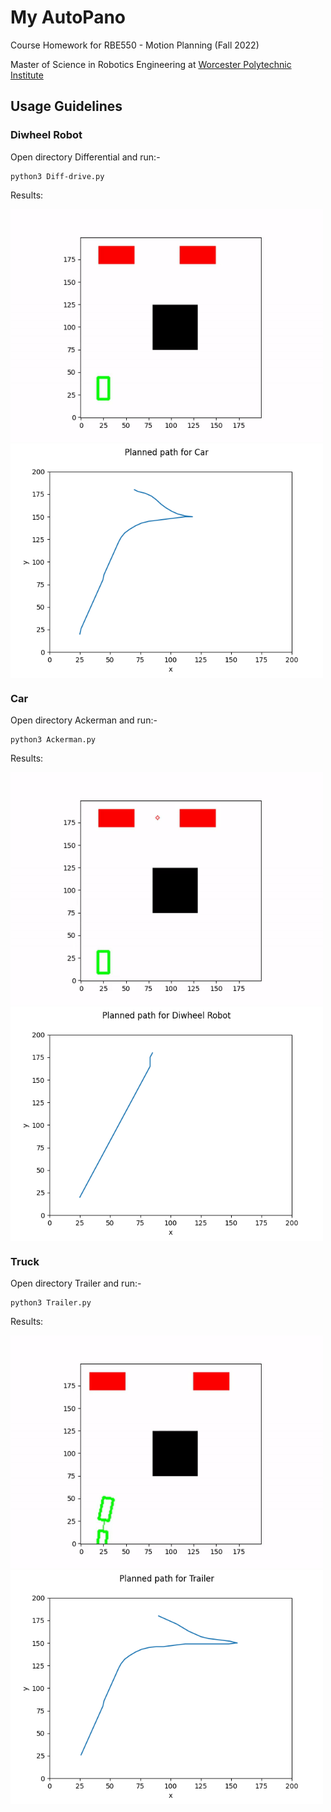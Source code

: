 # My AutoPano

Course Homework for RBE550 - Motion Planning (Fall 2022)

Master of Science in Robotics Engineering at [Worcester Polytechnic Institute](https://www.wpi.edu/)

## Usage Guidelines

### Diwheel Robot

 Open directory Differential and run:-

```
python3 Diff-drive.py
```
Results:

<img src="Ackerman/ackerman.gif"  align="center" alt="Undistorted" width="500"/>

<img src="Ackerman/Ackerman.png"  align="center" alt="Undistorted" width="500"/>

### Car

 Open directory Ackerman and run:-

```
python3 Ackerman.py
```

Results:

<img src="Differential/diff_drive.gif"  align="center" alt="Undistorted" width="500"/>

<img src="Differential/DiffDrive.png"  align="center" alt="Undistorted" width="500"/>

### Truck

 Open directory Trailer and run:-

```
python3 Trailer.py
```

Results:

<img src="Trailer/trailer.gif"  align="center" alt="Undistorted" width="500"/>

<img src="Trailer/Trailer.png"  align="center" alt="Undistorted" width="500"/>
